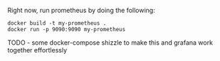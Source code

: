 Right now, run prometheus by doing the following:

    docker build -t my-prometheus .
    docker run -p 9090:9090 my-prometheus 
    
TODO - some docker-compose shizzle to make this and grafana work together effortlessly
